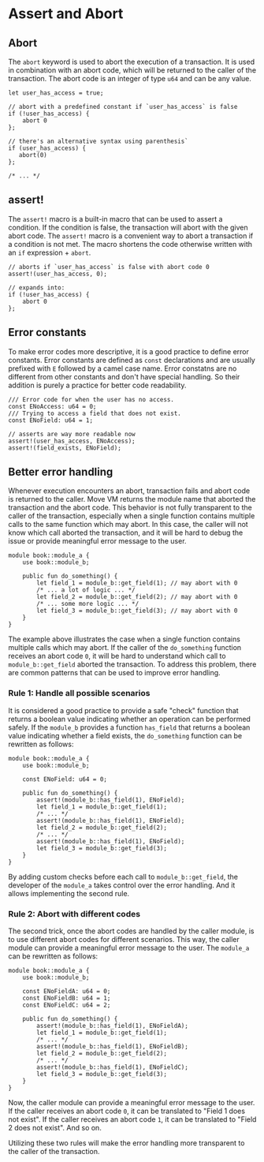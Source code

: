 # Assert and Abort

<!--

Chapter: Basic Syntax
Goal: Introduce abort keyword and `assert!` macro.
Notes:
    - previous chapter mentions constants
    - error constants standard ECamelCase
    - `assert!` macro
    - asserts should go before the main logic
    - Move has no catch mechanism
    - abort codes are local to the module
    - there are no error messages emitted
    - error codes should handle all possible scenarios in this module

Links:
    - constants (previous section)
 -->

## Abort

The `abort` keyword is used to abort the execution of a transaction. It is used in combination with an abort code, which will be returned to the caller of the transaction. The abort code is an integer of type `u64` and can be any value.

```move
let user_has_access = true;

// abort with a predefined constant if `user_has_access` is false
if (!user_has_access) {
    abort 0
};

// there's an alternative syntax using parenthesis`
if (user_has_access) {
   abort(0)
};

/* ... */
```

## assert!

The `assert!` macro is a built-in macro that can be used to assert a condition. If the condition is false, the transaction will abort with the given abort code. The `assert!` macro is a convenient way to abort a transaction if a condition is not met. The macro shortens the code otherwise written with an `if` expression + `abort`.

```move
// aborts if `user_has_access` is false with abort code 0
assert!(user_has_access, 0);

// expands into:
if (!user_has_access) {
    abort 0
};
```

## Error constants

To make error codes more descriptive, it is a good practice to define error constants. Error constants are defined as `const` declarations and are usually prefixed with `E` followed by a camel case name. Error constatns are no different from other constants and don't have special handling. So their addition is purely a practice for better code readability.

```move
/// Error code for when the user has no access.
const ENoAccess: u64 = 0;
/// Trying to access a field that does not exist.
const ENoField: u64 = 1;

// asserts are way more readable now
assert!(user_has_access, ENoAccess);
assert!(field_exists, ENoField);
```

## Better error handling

Whenever execution encounters an abort, transaction fails and abort code is returned to the caller. Move VM returns the module name that aborted the transaction and the abort code. This behavior is not fully transparent to the caller of the transaction, especially when a single function contains multiple calls to the same function which may abort. In this case, the caller will not know which call aborted the transaction, and it will be hard to debug the issue or provide meaningful error message to the user.

```move
module book::module_a {
    use book::module_b;

    public fun do_something() {
        let field_1 = module_b::get_field(1); // may abort with 0
        /* ... a lot of logic ... */
        let field_2 = module_b::get_field(2); // may abort with 0
        /* ... some more logic ... */
        let field_3 = module_b::get_field(3); // may abort with 0
    }
}
```

The example above illustrates the case when a single function contains multiple calls which may abort. If the caller of the `do_something` function receives an abort code `0`, it will be hard to understand which call to `module_b::get_field` aborted the transaction. To address this problem, there are common patterns that can be used to improve error handling.

### Rule 1: Handle all possible scenarios

It is considered a good practice to provide a safe "check" function that returns a boolean value indicating whether an operation can be performed safely. If the `module_b` provides a function `has_field` that returns a boolean value indicating whether a field exists, the `do_something` function can be rewritten as follows:

```move
module book::module_a {
    use book::module_b;

    const ENoField: u64 = 0;

    public fun do_something() {
        assert!(module_b::has_field(1), ENoField);
        let field_1 = module_b::get_field(1);
        /* ... */
        assert!(module_b::has_field(1), ENoField);
        let field_2 = module_b::get_field(2);
        /* ... */
        assert!(module_b::has_field(1), ENoField);
        let field_3 = module_b::get_field(3);
    }
}
```

By adding custom checks before each call to `module_b::get_field`, the developer of the `module_a` takes control over the error handling. And it allows implementing the second rule.

### Rule 2: Abort with different codes

The second trick, once the abort codes are handled by the caller module, is to use different abort codes for different scenarios. This way, the caller module can provide a meaningful error message to the user. The `module_a` can be rewritten as follows:

```move
module book::module_a {
    use book::module_b;

    const ENoFieldA: u64 = 0;
    const ENoFieldB: u64 = 1;
    const ENoFieldC: u64 = 2;

    public fun do_something() {
        assert!(module_b::has_field(1), ENoFieldA);
        let field_1 = module_b::get_field(1);
        /* ... */
        assert!(module_b::has_field(1), ENoFieldB);
        let field_2 = module_b::get_field(2);
        /* ... */
        assert!(module_b::has_field(1), ENoFieldC);
        let field_3 = module_b::get_field(3);
    }
}
```

Now, the caller module can provide a meaningful error message to the user. If the caller receives an abort code `0`, it can be translated to "Field 1 does not exist". If the caller receives an abort code `1`, it can be translated to "Field 2 does not exist". And so on.

Utilizing these two rules will make the error handling more transparent to the caller of the transaction.
